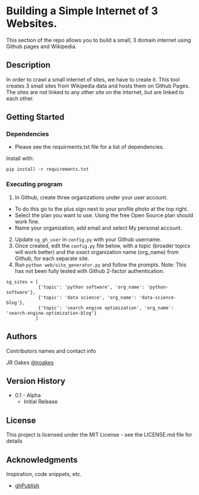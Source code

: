 # Building a Simple Internet of 3 Websites.

This section of the repo allows you to build a small, 3 domain internet using Github pages and Wikipedia.

## Description

In order to crawl a small internet of sites, we have to create it.  This tool creates 3 small sites from Wikipedia data and hosts them on Github Pages.  The sites are not linked to any other site on the internet, but are linked to each other.


## Getting Started

### Dependencies

* Please see the requirments.txt file for a list of dependencies.

Install with:
```
pip install -r requirements.txt
```


### Executing program

1. In Github, create three organizations under your user account.
* To do this go to the plus sign next to your profile photo at the top right. 
* Select the plan you want to use. Using the free Open Source plan should work fine.
* Name your organization, add email and select My personal account.
2. Update `sg_gh_user` in `config.py` with your Github username.
3. Once created, edit the `config.py` file below, with a topic (broader topics will work better) and the *exact* organization name (org_name) from Github, for each separate site.
4. Run `python web/site_generator.py` and follow the prompts.  Note: This has not been fully tested with Github 2-factor authentication.

```
sg_sites = [
            {'topic': 'python software', 'org_name': 'python-software'},
            {'topic': 'data science', 'org_name': 'data-science-blog'},
            {'topic': 'search engine optimization', 'org_name': 'search-engine-optimization-blog'}
           ]
```

## Authors

Contributors names and contact info

JR Oakes
[@jroakes](https://twitter.com/jroakes)


## Version History

* 0.1 - Alpha
    * Initial Release


## License

This project is licensed under the MIT License - see the LICENSE.md file for details

## Acknowledgments

Inspiration, code snippets, etc.
* [ghPublish](https://github.com/oxalorg/ghPublish)
